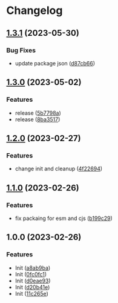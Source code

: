 # Changelog

## [1.3.1](https://github.com/rehanvdm/serverless-website-analytics-client/compare/v1.3.0...v1.3.1) (2023-05-30)


### Bug Fixes

* update package json ([d87cb66](https://github.com/rehanvdm/serverless-website-analytics-client/commit/d87cb6633a13e76e509c52bb9f98efa2c8b56d9f))

## [1.3.0](https://github.com/rehanvdm/serverless-website-analytics-client-development/compare/v1.2.0...v1.3.0) (2023-05-02)


### Features

* release ([5b7798a](https://github.com/rehanvdm/serverless-website-analytics-client-development/commit/5b7798a08a6e9a69a7c59a3034096bfb568942dc))
* release ([8ba3517](https://github.com/rehanvdm/serverless-website-analytics-client-development/commit/8ba35170646cd3532a43eb8158627a040c1d6946))

## [1.2.0](https://github.com/rehanvdm/serverless-website-analytics-client-development/compare/v1.1.0...v1.2.0) (2023-02-27)


### Features

* change init and cleanup ([4f22694](https://github.com/rehanvdm/serverless-website-analytics-client-development/commit/4f22694a67a333b4e146d5da2c0683292b95256e))

## [1.1.0](https://github.com/rehanvdm/serverless-website-analytics-client-development/compare/v1.0.0...v1.1.0) (2023-02-26)


### Features

* fix packaing for esm and cjs ([b199c29](https://github.com/rehanvdm/serverless-website-analytics-client-development/commit/b199c295239c89ceca0aa6df44b67f3a25e2c05b))

## 1.0.0 (2023-02-26)


### Features

* Init ([a8ab9ba](https://github.com/rehanvdm/serverless-website-analytics-client-development/commit/a8ab9bad17944f9ee17551d336b8bcc19402472d))
* Init ([0fc0fc1](https://github.com/rehanvdm/serverless-website-analytics-client-development/commit/0fc0fc1bea4923201fec7c61f0e64869d5ed966a))
* Init ([d0eae93](https://github.com/rehanvdm/serverless-website-analytics-client-development/commit/d0eae93183b3ed79af51b9a88780969790df5e93))
* Init ([d20b41e](https://github.com/rehanvdm/serverless-website-analytics-client-development/commit/d20b41eb5784dc3b4a01f518bf79f64443bcb018))
* Init ([11c265e](https://github.com/rehanvdm/serverless-website-analytics-client-development/commit/11c265e88f07d79cb52f4e36e0530c7dc2ccc8a2))
